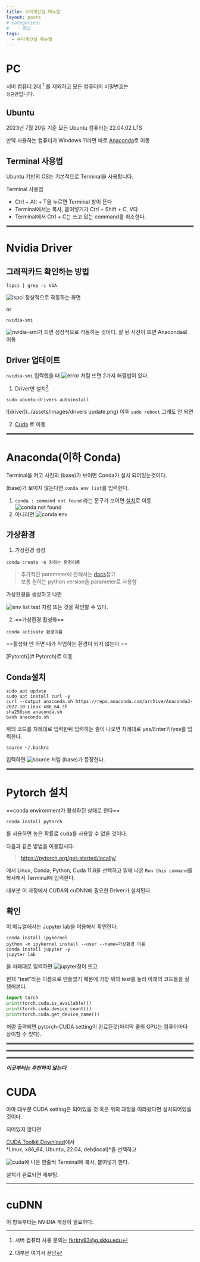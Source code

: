```yaml
---
title: 수리계산실 메뉴얼
layout: posts
# categories:
#   - 학교
tags:
  - 수리계산실 메뉴얼
---
```

# PC
서버 컴퓨터 2대 [^1] 를 제외하고 모든 컴퓨터의 비밀번호는\
`성균관`입니다.

## Ubuntu 
2023년 7월 20일 기준 모든 Ubuntu 컴퓨터는 22.04.02 LTS

만약 사용하는 컴퓨터가 Windows 11라면 바로 [Anaconda](#Anaconda)로 이동

## Terminal 사용법
Ubuntu 기반의 OS는 기본적으로 Terminal을 사용합니다.

Terminal 사용법
- Ctrl + Alt + T을 누르면 Terminal 창이 뜬다
- Terminal에서는 복사, 붙여넣기가 Ctrl + Shift + C, V다
- Terminal에서 Ctrl + C는 쓰고 있는 command를 취소한다.

<hr style="border:2px solid gray">

# Nvidia Driver
## 그래픽카드 확인하는 방법

```
lspci | grep -i VGA
```

![lspci](../assets/images/lspci.png) 정상적으로 작동하는 화면

or

```
nvidia-smi
```
![nvidia-smi](../assets/images/nvidia-smi.png)가 되면 정상적으로 작동하는 것이다.
잘 된 사진이 뜨면 Anaconda로 이동

## Driver 업데이트
 `nvidia-smi` 입력했을 때 
![error](../assets/images/nvidia-smi%20error.png)
 처럼 뜨면 2가지 해결법이 있다.
 
1. Driver만 설치[^2]
```
sudo ubuntu-drivers autoinstall
```
![driver](../assets/images/drivers update.png)
이후 `sudo reboot` 그래도 안 되면 

2. [Cuda](#Cuda) 로 이동

<hr style="border:2px solid gray">

# Anaconda(이하 Conda)
Terminal을 켜고
사진의 (base)가 보이면 Conda가 설치 되어있는것이다.

(base)가 보이지 않는다면 `conda env list`를 입력한다.
1. `conda : command not found` 라는 문구가 보이면 [설치](##Conda설치)로 이동
![conda not found](../assets/images/conda%20env%20list.png)
1. 아니라면
![conda env](../assets/images/env%20list%20without%20test.png)

## 가상환경
1. 가상환경 생성
```
conda create -n 원하는 환경이름 
```
>추가적인 parameter에 관해서는 [docs](https://docs.conda.io/projects/conda/en/latest/commands/env/create.html)참고\
>보통 원하는 python version을 parameter로 사용함

가상환경을 생성하고 나면

![env list test](../assets/images/conda%20env%20list%20ok.png)
처럼 뜨는 것을 확인할 수 있다.

2. ==가상환경 활성화==
```
conda activate 환경이름
```
==활성화 안 하면 내가 작업하는 환경이 되지 않는다.==

[Pytorch](# Pytorch)로 이동

## Conda설치
```
sudo apt update
sudo apt install curl -y
curl --output anaconda.sh https://repo.anaconda.com/archive/Anaconda3-2022.10-Linux-x86_64.sh
sha256sum anaconda.sh
bash anaconda.sh
```
위의 코드를 차례대로 입력한뒤 입력하는 줄이 나오면 차례대로 yes/Enter키/yes를 입력한다.

```
source ~/.bashrc
```
입력하면
![source](../assets/images/source.png)
처럼 (base)가 등장한다.

<hr style="border:2px solid gray">

# Pytorch 설치
==conda environment가 활성화된 상태로 한다==
```
conda install pytorch
```
를 사용하면 높은 확률로 cuda를 사용할 수 없을 것이다.

다음과 같은 방법을 이용합시다. 
><https://pytorch.org/get-started/locally/>

에서 Linux, Conda, Python, Cuda 11.8을 선택하고 밑에 나온 `Run this command`를 복사해서 Terminal에 입력한다.

대부분 이 과정에서 CUDA와 cuDNN에 필요한 Driver가 설치된다. 

## 확인

이 메뉴얼에서는 Jupyter lab을 이용해서 확인한다.
```
conda install ipykernel
python -m ipykernel install --user --name=가상환경 이름
conda install jupyter -y
jupyter lab
```
을 차례대로 입력하면 
![jupyter](../assets/images/jupyter.png)창이 뜨고

현재 "test"라는 이름으로 만들었기 때문에 가장 위의 test를 눌러 아래의 코드들을 실행해본다.

```python
import torch
print(torch.cuda.is_available())
print(torch.cuda.device_count())
print(torch.cuda.get_device_name())
```

처럼 출력되면 pytorch-CUDA setting이 완료된것(마지막 줄의 GPU는 컴퓨터마다 상이할 수 있다).

<hr style="border:2px solid gray">
<hr style="border:2px solid gray">
<hr style="border:2px solid gray">

***이곳부터는 추천하지 않는다***
 
# CUDA
아마 대부분 CUDA setting은 되어있을 것 혹은 위의 과정을 따라왔다면 설치되어있을 것이다.

되어있지 않다면

[CUDA Toolkit Download](https://developer.nvidia.com/cuda-11-8-0-download-archive?target_os=Linux&target_arch=x86_64&Distribution=Ubuntu&target_version=22.04&target_type=deb_local)에서\
*Linux, x86_64, Ubuntu, 22.04, deb(local)*을 선택하고 

![cuda](../assets/images/cuda%20homepage.png)에 나온 한줄씩 Terminal에 복사, 붙여넣기 한다.

설치가 완료되면 재부팅.

------------------

# cuDNN
이 항목부터는 NVIDIA 계정이 필요하다.


[^1]: 서버 컴퓨터 사용 문의는 fkrkty93@g.skku.edu
[^2]: 대부분 여기서 끝남
